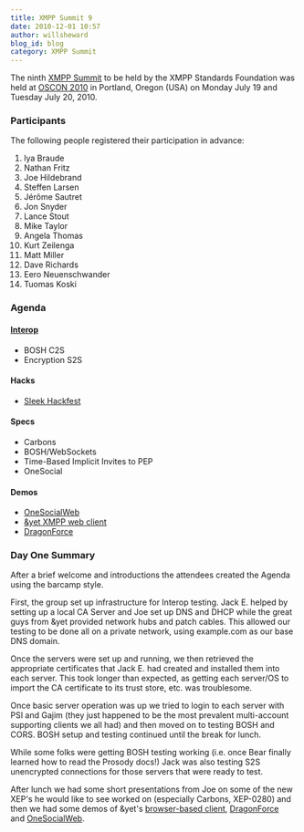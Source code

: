 ```yaml
---
title: XMPP Summit 9
date: 2010-12-01 10:57
author: willsheward
blog_id: blog
category: XMPP Summit
---
```


The ninth [XMPP Summit](/participate/the-xmpp-summit/) to be held by the XMPP Standards Foundation was held at [OSCON 2010](http://www.oscon.com/oscon2010) in Portland, Oregon (USA) on Monday July 19 and Tuesday July 20, 2010.

### Participants
The following people registered their participation in advance:

1.  lya Braude 
2.  Nathan Fritz 
3.  Joe Hildebrand 
4.  Steffen Larsen 
5.  Jérôme Sautret 
6.  Jon Snyder 
7.  Lance Stout 
8.  Mike Taylor 
9.  Angela Thomas 
10. Kurt Zeilenga 
11. Matt Miller 
12. Dave Richards 
13. Eero Neuenschwander 
14. Tuomas Koski

### Agenda
#### [Interop](http://wiki.xmpp.org/web/XMPP_Summit_Interop)
-   BOSH C2S
-   Encryption S2S

#### Hacks
-   [Sleek Hackfest](http://github.com/fritzy/SleekXMPP/)

#### Specs
-   Carbons
-   BOSH/WebSockets
-   Time-Based Implicit Invites to PEP
-   OneSocial

#### Demos
-   [OneSocialWeb](http://onesocialweb.org/)
-   [&yet XMPP web client](http://otalk.org/)
-   [DragonForce](http://drakontas.com/)

### Day One Summary
After a brief welcome and introductions the attendees created the Agenda using the barcamp style.

First, the group set up infrastructure for Interop testing. Jack E. helped by setting up a local CA Server and Joe set up DNS and DHCP while the great guys from &yet provided network hubs and patch cables. This allowed our testing to be done all on a private network, using example.com as our base DNS domain.

Once the servers were set up and running, we then retrieved the appropriate certificates that Jack E. had created and installed them into each server. This took longer than expected, as getting each server/OS to import the CA certificate to its trust store, etc. was troublesome.

Once basic server operation was up we tried to login to each server with PSI and Gajim (they just happened to be the most prevalent multi-account supporting clients we all had) and then moved on to testing BOSH and CORS. BOSH setup and testing continued until the break for lunch.

While some folks were getting BOSH testing working (i.e. once Bear finally learned how to read the Prosody docs!) Jack was also testing S2S unencrypted connections for those servers that were ready to test.

After lunch we had some short presentations from Joe on some of the new XEP's he would like to see worked on (especially Carbons, XEP-0280) and then we had some demos of &yet's [browser-based client](http://otalk.org/), [DragonForce](http://drakontas.com/) and [OneSocialWeb](http://onesocialweb.org/).
